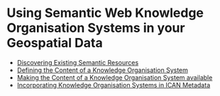 Using Semantic Web Knowledge Organisation Systems in your Geospatial Data
=========================================================================

- [Discovering Existing Semantic Resources](201-01_DiscoveringExistingSemanticResources.md "Discovering Existing Semantic Resources")
- [Defining the Content of a Knowledge Organisation System](201-02_DefiningTheContentOfAKnowledgeOrganisationSystem.md "Defining The Content of a Knowledge Organisation System")
- [Making the Content of a Knowledge Organisation System available](201-03_MakingTheContentOfAKnowledgeOrganisationSystemAvailable.md "Making the Content of a Knowledge Organisation System available")
- [Incorporating Knowledge Organisation Systems in ICAN Metadata](201-04_IncorporatingKnowledgeOrganisationSystemsInICANMetadata.md "Incorporating Knowledge Organisation Systems in ICAN Metadata")
